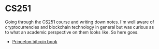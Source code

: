 # CS251

Going through the CS251 course and writing down notes. I'm well aware of cryptocurrencies and blockchain technology in general but was curious as to what an academic perspective on them looks like. So here goes.

* [Princeton bitcoin book](https://d28rh4a8wq0iu5.cloudfront.net/bitcointech/readings/princeton_bitcoin_book.pdf?a=1)



